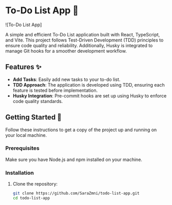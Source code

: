 # To-Do List App 📝
![To-Do List App]

A simple and efficient To-Do List application built with React, TypeScript, and Vite. This project follows Test-Driven Development (TDD) principles to ensure code quality and reliability. Additionally, Husky is integrated to manage Git hooks for a smoother development workflow.

## Features ✨
- **Add Tasks**: Easily add new tasks to your to-do list.
- **TDD Approach**: The application is developed using TDD, ensuring each feature is tested before implementation.
- **Husky Integration**: Pre-commit hooks are set up using Husky to enforce code quality standards.

## Getting Started 🚀
Follow these instructions to get a copy of the project up and running on your local machine.

### Prerequisites
Make sure you have Node.js and npm installed on your machine.

### Installation
1. Clone the repository:

   ```bash
   git clone https://github.com/SaraZmni/todo-list-app.git
   cd todo-list-app

